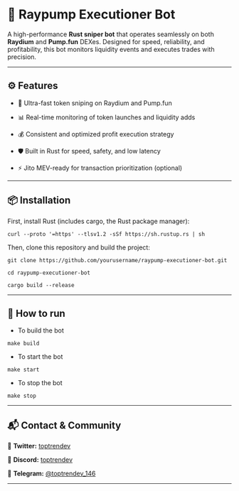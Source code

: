 # 🔫 Raypump Executioner Bot

A high-performance **Rust sniper bot** that operates seamlessly on both **Raydium** and **Pump.fun** DEXes. Designed for speed, reliability, and profitability, this bot monitors liquidity events and executes trades with precision.

---

## ⚙️ Features
- 🚀 Ultra-fast token sniping on Raydium and Pump.fun

- 📊 Real-time monitoring of token launches and liquidity adds

- 💰 Consistent and optimized profit execution strategy

- 🛡️ Built in Rust for speed, safety, and low latency

- ⚡ Jito MEV-ready for transaction prioritization (optional)

---

## 📦 Installation

First, install Rust (includes cargo, the Rust package manager):

```
curl --proto '=https' --tlsv1.2 -sSf https://sh.rustup.rs | sh
```

Then, clone this repository and build the project:

```
git clone https://github.com/yourusername/raypump-executioner-bot.git

cd raypump-executioner-bot

cargo build --release
```
---

## 🚀  How to run

- To build the bot
```
make build
```
- To start the bot
```
make start
```
- To stop the bot
```
make stop
```

---

## **📬 Contact & Community**

📢 **Twitter:** [toptrendev](https://x.com/toptrendev)

📢 **Discord:** [toptrendev](https://discord.com/users/648385188774019072)

📢 **Telegram:** [@toptrendev_146](https://t.me/toptrendev_146)



---
